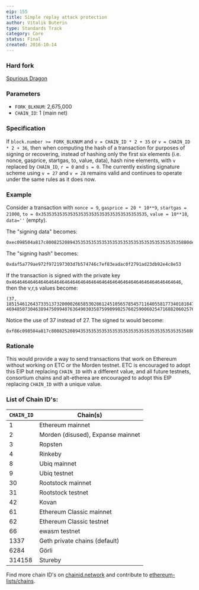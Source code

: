 ```yaml
---
eip: 155
title: Simple replay attack protection
author: Vitalik Buterin
type: Standards Track
category: Core
status: Final
created: 2016-10-14
---
```


### Hard fork
[Spurious Dragon](https://github.com/ethereum/EIPs/blob/master/EIPS/eip-607.md)

### Parameters
- `FORK_BLKNUM`: 2,675,000
- `CHAIN_ID`: 1 (main net)
### Specification

If `block.number >= FORK_BLKNUM` and `v = CHAIN_ID * 2 + 35` or `v = CHAIN_ID * 2 + 36`, then when computing the hash of a transaction for purposes of signing or recovering, instead of hashing only the first six elements (i.e. nonce, gasprice, startgas, to, value, data), hash nine elements, with `v` replaced by `CHAIN_ID`, `r = 0` and `s = 0`. The currently existing signature scheme using `v = 27` and `v = 28` remains valid and continues to operate under the same rules as it does now.
### Example

Consider a transaction with `nonce = 9`, `gasprice = 20 * 10**9`, `startgas = 21000`, `to = 0x3535353535353535353535353535353535353535`, `value = 10**18`, `data=''` (empty).

The "signing data" becomes:

```
0xec098504a817c800825208943535353535353535353535353535353535353535880de0b6b3a764000080018080
```

The "signing hash" becomes:

```
0xdaf5a779ae972f972197303d7b574746c7ef83eadac0f2791ad23db92e4c8e53
```

If the transaction is signed with the private key `0x4646464646464646464646464646464646464646464646464646464646464646`, then the v,r,s values become:

```
(37, 18515461264373351373200002665853028612451056578545711640558177340181847433846, 46948507304638947509940763649030358759909902576025900602547168820602576006531)
```

Notice the use of 37 instead of 27. The signed tx would become:

```
0xf86c098504a817c800825208943535353535353535353535353535353535353535880de0b6b3a76400008025a028ef61340bd939bc2195fe537567866003e1a15d3c71ff63e1590620aa636276a067cbe9d8997f761aecb703304b3800ccf555c9f3dc64214b297fb1966a3b6d83
```
### Rationale

This would provide a way to send transactions that work on Ethereum without working on ETC or the Morden testnet. ETC is encouraged to adopt this EIP but replacing `CHAIN_ID` with a different value, and all future testnets, consortium chains and alt-etherea are encouraged to adopt this EIP replacing `CHAIN_ID` with a unique value.


### List of Chain ID's:

| `CHAIN_ID`     | Chain(s)                                   |
| ---------------| -------------------------------------------|
| 1              | Ethereum mainnet                           |
| 2              | Morden (disused), Expanse mainnet          |
| 3              | Ropsten                                    |
| 4              | Rinkeby                                    |
| 8              | Ubiq mainnet                               |
| 9              | Ubiq testnet                               |
| 30             | Rootstock mainnet                          |
| 31             | Rootstock testnet                          |
| 42             | Kovan                                      |
| 61             | Ethereum Classic mainnet                   |
| 62             | Ethereum Classic testnet                   |
| 66             | ewasm testnet                              |
| 1337           | Geth private chains (default)              |
| 6284           | Görli                                      |
| 314158         | Stureby                                    |

Find more chain ID's on [chainid.network](https://chainid.network) and contribute to [ethereum-lists/chains](https://github.com/ethereum-lists/chains).